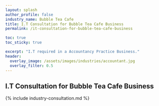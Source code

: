```yaml
---
layout: splash 
author_profile: false 
industry_name: Bubble Tea Cafe
title: I.T Consultation for Bubble Tea Cafe Business
permalink: /it-consultation-for-bubble-tea-cafe-business

toc: true
toc_sticky: true

excerpt: "I.T required in a Accountancy Practice Business."
header:
  overlay_image: /assets/images/industries/accountant.jpg
  overlay_filter: 0.5 
---
```


## I.T Consultation for Bubble Tea Cafe Business

{% include industry-consultation.md %}

